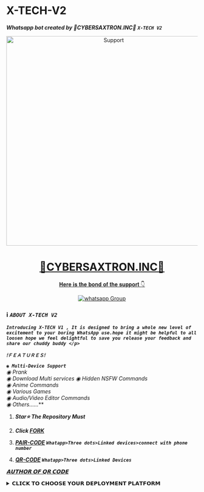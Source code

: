 # X-TECH-V2
***Whatsapp bot created by 🔞CYBERSAXTRON.INC🔰***
***```X-TECH V2```***
  </p>
<p align="center">
  <a href="https://chat.whatsapp.com/LeZF4x3ttDg7dcPBNP23Tn">
    <img alt=Support height="550" src='https://telegra.ph/file/18f6130800a2488d3f35b.jpg'
      (https://github.com/user-attachments/assets/34d64aed-61b5-460a-8415-6ac1809cc179)
"
    <p align="center">
  <a href="#"><img src="http://readme-typing-svg.herokuapp.com?color=ff00ab&center=true&vCenter=true&multiline=false&lines=BASED+BY+X+🔞CYBERSAXTRON.INC🔰" alt="">
</p>
<h1 align="center"> 🔞CYBERSAXTRON.INC🔰 </h1>
</h1>
<p align="center"> 𝐇𝐞𝐫𝐞 𝐢𝐬 𝐭𝐡𝐞 𝐛𝐨𝐧𝐝 𝐨𝐟 𝐭𝐡𝐞 𝐬𝐮𝐩𝐩𝐨𝐫𝐭 👇
<p align="center"> 
 <a href="https://chat.whatsapp.com/LeZF4x3ttDg7dcPBNP23Tn" target="_blank">
    <img alt="whatsapp Group" src="https://img.shields.io/badge/ Whatsapp Support Group -25D366?style=for-the-badge&logo=whatsapp&logoColor=white" />
 </a>   

 
 ### ℹ️ ***```ABOUT X-TECH V2```***
 ***```Introducing X-TECH V1 , It is designed to bring a whole new level of excitement to your boring WhatsApp use.hope it might be helpful to all loosen hope we feel delightful to save you release your feedback and share our chuddy buddy </p>```***


***`🕯ＦＥＡＴＵＲＥＳ🕯`***


***```◉ Multi-Device Support```**  
◉ Prank   
◉ Download Multi services 
◉ Hidden NSFW Commands   
◉ Anime Commands   
◉ Various Games  
◉ Audio/Video Editor Commands                   
◉ Others......***


1. ***Star⭐ The Repository Must***
2. ***Click [FORK](https://github.com/X-TECH-CORP/X-TECH-V2/fork)***
3. ***[PAIR-CODE](https://x-tech-corp-web.onrender.com) `Whatapp>Three dots>Linked devices>connect with phone number`***
    <br>
    
5. ***[QR-CODE](https://gpt-qr-code.onrender.com) `Whatapp>Three dots>Linked Devices`***
    <br>
  
***[𝗔𝗨𝗧𝗛𝗢𝗥 𝗢𝗙 𝗤𝗥 𝗖𝗢𝗗𝗘](https://github.com/DarkMakerofc)***
  

<details close>
<summary>𝗖𝗟𝗜𝗖𝗞 𝗧𝗢 𝗖𝗛𝗢𝗢𝗦𝗘 𝗬𝗢𝗨𝗥 𝗗𝗘𝗣𝗟𝗢𝗬𝗠𝗘𝗡𝗧 𝗣𝗟𝗔𝗧𝗙𝗢𝗥𝗠</summary>
 
<br>  


### ```DEPLOY TO REPLIT```

1. Now Deploy
    <br>
    <a href='https://repl.it/github.com/X-TECH-CORP/X-TECH-V1/' target="_blank"><img alt='DEPLOY' src='https://img.shields.io/badge/-DEPLOY-black?style=for-the-badge&logo=replit&logoColor=white'/></a>

### DEPLOY TO CODESPACE

2. If You don't have a account in Codespace. Create a account.
    <br>
<a href='https://codespaces.new/X-TECH-CORP/X-TECH-V1' target="_blank"><img alt='Codespaces' src='https://img.shields.io/badge/CREATE-h?color=black&style=for-the-badge&logo=visualstudiocode' width="96.35" height="28"/></a></p>

3. Now Deploy
    <br>
<a href='https://github.com/codespaces/new' target="_blank"><img alt='DEPLOY' src='https://img.shields.io/badge/DEPLOY -h?color=black&style=for-the-badge&logo=visualstudiocode' width="96.35" height="28"/></a></p>

#### DEPLOY TO HEROKU 

4. If You don't have a account in Heroku. Create a account.
    <br>
<a href='https://signup.heroku.com/' target="_blank"><img alt='Heroku' src='https://img.shields.io/badge/-Create-black?style=for-the-badge&logo=heroku&logoColor=white'/></a>

5. Now Deploy
    <br>
<a href='https://dashboard.heroku.com/new?template=[https://github.com/toge01https://github.https://github.com/X-TECH-CORP/X-TECH-V1/edihttps://github.com/X-TECH-CORP/X-TECH-V1/' target="_blank"><img alt='DEPLOY' src='https://img.shields.io/badge/-DEPLOY-black?style=for-the-badge&logo=heroku&logoColor=white'/></a>


#### DEPLOY TO RAILWAY

6. If You don't have a account in Railway. Create a account.
    <br>
<a href='https://railway.app/login' target="_blank"><img alt='Railway' src='https://img.shields.io/badge/CREATE-h?color=black&style=for-the-badge&logo=railway' width="96.35" height="28"/></a></p>

7. Now Deploy
    <br>
<a href='https://railway.app/new' target="_blank"><img alt='DEPLOY' src='https://img.shields.io/badge/DEPLOY -h?color=black&style=for-the-badge&logo=railway' width="96.35" height="28"/></a></p>


## `For Termux/Ubuntu`
```bash
apt update
apt upgrade
pkg update && pkg upgrade
pkg install bash
pkg install libwebp
pkg install git -y
pkg install nodejs -y 
pkg install ffmpeg -y 
pkg install wget
pkg install imagemagick -y
git clone https://github.com/X-TECH-CORP/X-TECH-V2/
cd X-TECH-CORP V2
yarn install
npm start
```

## `For 24/7 Activation (Termux)`
```bash
npm i -g pm2 && pm2 start index.js && pm2 save && pm2 logs
```


##
- ***Star ⭐ My Repo If You Like X-TECH-V2***
- ***The [X TECH V1](https://github.com/X-TECH-CORP/X-TECH-V1/) is Made Under The [Apache-2.0 license](https://github.com/X-TECH-CORP/X-TECH-V1//blob/main/LICENSE).***
- ***[Apache-2.0 license](https://github.com/X-TECH-CORP/X-TECH-V1/blob/main/LICENSE) Means Copying, Re-Uploading, Reverse-Engineering Is Illegal And Not Allowed.***
##

### `𝘚𝘱𝘦𝘤𝘪𝘢𝘭 𝘛𝘩𝘢𝘯𝘬𝘴 𝘛𝘰 X-TECH-CORP`
- ***Everyone***
- ***Who Helped Me***
- ***Who Uses This Bot And Supports Me***
## ```𝘓𝘦𝘨𝘢𝘭 𝘋𝘪𝘴𝘤𝘭𝘢𝘪𝘮𝘦𝘳```

- *I will only Assist You in Bot Deployment and Hosting, Not in Bot Development*
- *If Someone Modify My Bot Or Try To Copy It I Will Instantly Give Legal Copy Right Strike And Ban That User Repo And Account*
- *This Bot is For Fun and Educational Purpose, I will not Responsible If You Spam and And Got Banned*
- ***Credit : [Joker15-tech](https://github.com/Joker15-tech)***
##
